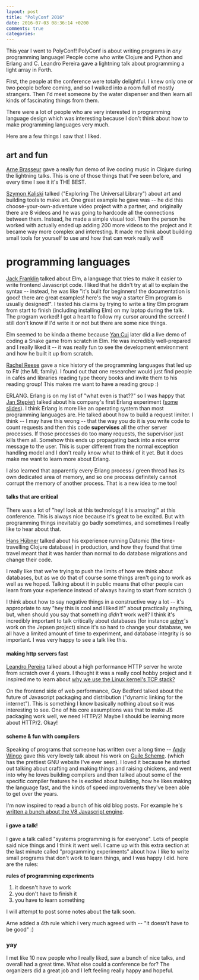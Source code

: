 ```yaml
---
layout: post
title: "PolyConf 2016"
date: 2016-07-03 08:36:14 +0200
comments: true
categories: 
---
```


This year I went to PolyConf! PolyConf is about writing programs in *any* programming language! People come who write Clojure and Python and Erlang and C. Leandro Pereira gave a lightning talk about programming a light array in Forth.

First, the people at the conference were totally delightful. I knew only one or two people before coming, and so I walked into a room full of mostly strangers. Then I'd meet someone by the water dispenser and then learn all kinds of fascinating things from them.

There were a lot of people who are very interested in programming language design which was interesting because I don't think about how to make programming languages very much.

Here are a few things I saw that I liked.

## art and fun

[Arne Brasseur](https://twitter.com/plexus) gave a really fun demo of live coding music in Clojure during the lightning talks. This is one of those things that I've seen before, and every time I see it it's THE BEST.

[Szymon Kaliski](http://treesmovethemost.com/) talked ("Exploring The Universal Library") about art and building tools to make art. One great example he gave was -- he did this choose-your-own-adventure video project with a partner, and originally there are 8 videos and he was going to hardcode all the connections between them. Instead, he made a simple visual tool. Then the person he worked with actually ended up adding 200 more videos to the project and it became way more complex and interesting. It made me think about building small tools for yourself to use and how that can work really well!

# programming languages

[Jack Franklin]() talked about Elm, a language that tries to make it easier to write frontend Javascript code. I liked that he didn't try at all to explain the syntax -- instead, he was like "it's built for beginners! the documentation is good! there are great examples! here's the way a starter Elm program is usually designed!". I tested his claims by trying to write a tiny Elm program from start to finish (including installing Elm) on my laptop during the talk. The program worked! I got a heart to follow my cursor around the screen! I still don't know if I'd write it or not but there are some nice things.

Elm seemed to be kinda a theme because [Yan Cui]() later did a live demo of coding a Snake game from scratch in Elm. He was incredibly well-prepared and I really liked it -- it was really fun to see the development environment and how he built it up from scratch.

[Rachel Reese](http://rachelree.se/) gave a nice history of the programming languages that led up to F# (the ML family). I found out that one researcher would just find people in cafés and libraries reading type theory books and invite them to his reading group! This makes me want to have a reading group :)

ERLANG. Erlang is on my list of "what even is that??" so I was happy that [Jan Stępień](https://twitter.com/janstepien) talked about his company's first Erlang experiment ([some slides](https://speakerdeck.com/jan/erlang-in-the-land-of-lisp)). I think Erlang is more like an operating system than most programming languages are. He talked about how to build a request limiter. I think -- I may have this wrong -- that the way you do it is you write code to count requests and then this code **supervises** all the other server processes. If those processes do too many requests, the supervisor just kills them all. Somehow this ends up propagating back into a nice error message to the user. This is super different from the normal exception handling model and I don't really know what to think of it yet. But it does make me want to learn more about Erlang.

I also learned that apparently every Erlang process / green thread has its own dedicated area of memory, and so one process definitely cannot corrupt the memory of another process. That is a new idea to me too!

#### talks that are critical

There was a lot of "hey! look at this technology! it is amazing!" at this conference. This is always nice because it's great to be excited. But with programming things inevitably go badly sometimes, and sometimes I really like to hear about that.

[Hans Hübner](https://twitter.com/HansHuebner) talked about his experience running Datomic (the time-travelling Clojure database) in production, and how they found that time travel meant that it was harder than normal to do database migrations and change their code.

I really like that we're trying to push the limits of how we think about databases, but as we do that of course some things aren't going to work as well as we hoped. Talking about it in public means that other people can learn from your experience instead of always having to start from scratch :)

I think about how to say negative things in a constructive way a lot -- it's appropriate to say "hey this is cool and I liked it!" about practically anything, but, when should you say that something *didn't* work well? I think it's incredibly important to talk critically about databases (for instance [aphyr](http://aphyr.com)'s work on the Jepsen project) since it's so hard to change your database, we all have a limited amount of time to experiment, and database integrity is so important. I was very happy to see a talk like this.

#### making http servers fast

[Leandro Pereira](https://twitter.com/lafp) talked about a high performance HTTP server he wrote from scratch over 4 years. I thought it was a really cool hobby project and it inspired me to learn about [why we use the Linux kernel's TCP stack?](http://jvns.ca/blog/2016/06/30/why-do-we-use-the-linux-kernels-tcp-stack/)

On the frontend side of web performance, Guy Bedford talked about the future of Javascript packaging and distribution ("dynamic linking for the internet"). This is something I know basically nothing about so it was interesting to see. One of his core assumptions was that to make JS packaging work well, we need HTTP/2! Maybe I should be learning more about HTTP/2. Okay!

#### scheme & fun with compilers

Speaking of programs that someone has written over a long time -- [Andy Wingo](https://wingolog.org) gave this very lovely talk about his work on [Guile Scheme](https://www.gnu.org/software/guile/). (which has the prettiest GNU website I've ever seen). I loved it because he started out talking about crafting and making things and raising chickens, and went into why he loves building compilers and then talked about some of the specific compiler features he is excited about building, how he likes making the language fast, and the kinds of speed improvements they've been able to get over the years.

I'm now inspired to read a bunch of his old blog posts. For example he's [written a bunch about the V8 Javascript engine](https://wingolog.org/archives/2011/06/08/what-does-v8-do-with-that-loop).

#### i gave a talk!

I gave a talk called "systems programming is for everyone". Lots of people said nice things and I think it went well. I came up with this extra section at the last minute called "programming experiments" about how I like to write small programs that don't work to learn things, and I was happy I did. here are the rules:

**rules of programming experiments**

1. it doesn't have to work
1. you don't have to finish it
1. you have to learn something

I will attempt to post some notes about the talk soon.

Arne added a 4th rule which i very much agreed with -- "it doesn't have to be good" :)

### yay


I met like 10 new people who I really liked, saw a bunch of nice talks, and overall had a great time. What else could a conference be for? The organizers did a great job and I left feeling really happy and hopeful.